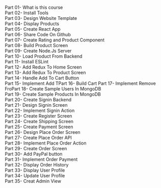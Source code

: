 Part 01- What is this course  
Part 02- Install Tools  
Part 03- Design Website Template  
Part 04- Display Products  
Part 05- Create React App  
Part 06- Share Code On Github  
Part 07- Create Rating and Product Component  
Part 08- Build Product Screen  
Part 09- Create Node.Js Server  
Part 10- Load Product From Backend  
Part 11- Install ESLint  
Part 12- Add Redux To Home Screen  
Part 13- Add Redux To Product Screen  
Part 14- Handle Add To Cart Button  
Part 15- Implement Add TPart 16- Build Cart Part 17- Implement Remove FroPart 18- Create Sample Users In MongoDB  
Part 19- Create Sample Products In MongoDB  
Part 20- Create Signin Backend  
Part 21- Design Signin Screen  
Part 22- Implement Signin Action  
Part 23- Create Register Screen  
Part 24- Create Shipping Screen  
Part 25- Create Payment Screen  
Part 26- Design Place Order Screen  
Part 27- Create Place Order API  
Part 28- Implement Place Order Action  
Part 29- Create Order Screen  
Part 30- Add PayPal button  
Part 31- Implement Order Payment  
Part 32- Display Order History  
Part 33- Display User Profile  
Part 34- Update User Profile  
Part 35- Creat Admin View